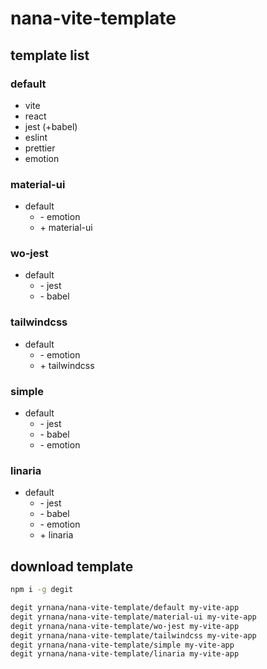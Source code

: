 # nana-vite-template

## template list

### default

- vite
- react
- jest (+babel)
- eslint
- prettier
- emotion

### material-ui

- default
  - \- emotion
  - \+ material-ui

### wo-jest

- default
  - \- jest
  - \- babel

### tailwindcss

- default
  - \- emotion
  - \+ tailwindcss

### simple

- default
  - \- jest
  - \- babel
  - \- emotion

### linaria

- default
  - \- jest
  - \- babel
  - \- emotion
  - \+ linaria

## download template

```bash
npm i -g degit

degit yrnana/nana-vite-template/default my-vite-app
degit yrnana/nana-vite-template/material-ui my-vite-app
degit yrnana/nana-vite-template/wo-jest my-vite-app
degit yrnana/nana-vite-template/tailwindcss my-vite-app
degit yrnana/nana-vite-template/simple my-vite-app
degit yrnana/nana-vite-template/linaria my-vite-app
```

